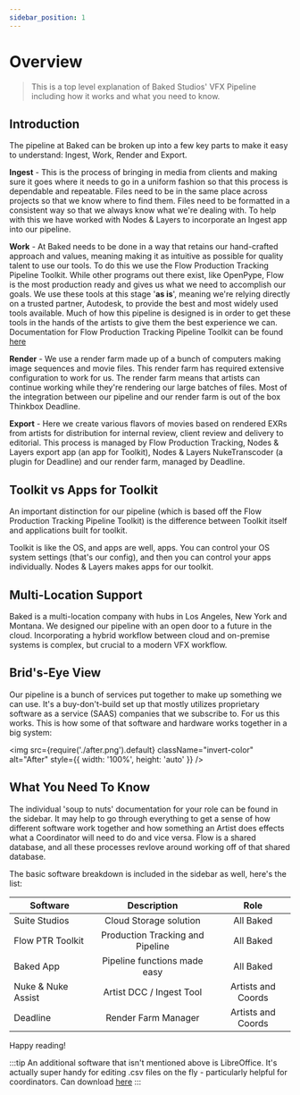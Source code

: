 ```yaml
---
sidebar_position: 1
---
```


# Overview

>This is a top level explanation of Baked Studios' VFX Pipeline including how it works and what you need to know.

## Introduction

The pipeline at Baked can be broken up into a few key parts to make it easy to understand: Ingest, Work, Render and Export.

**Ingest** - This is the process of bringing in media from clients and making sure it goes where it needs to go in a uniform fashion so that this process is dependable and repeatable. Files need to be in the same place across projects so that we know where to find them. Files need to be formatted in a consistent way so that we always know what we're dealing with. To help with this we have worked with Nodes & Layers to incorporate an Ingest app into our pipeline.

**Work** - At Baked needs to be done in a way that retains our hand-crafted approach and values, meaning making it as intuitive as possible for quality talent to use our tools. To do this we use the Flow Production Tracking Pipeline Toolkit. While other programs out there exist, like OpenPype, Flow is the most production ready and gives us what we need to accomplish our goals. We use these tools at this stage '**as is**', meaning we're relying directly on a trusted partner, Autodesk, to provide the best and most widely used tools available. Much of how this pipeline is designed is in order to get these tools in the hands of the artists to give them the best experience we can. Documentation for Flow Production Tracking Pipeline Toolkit can be found [here](https://help.autodesk.com/view/SGDEV/ENU/?guid=SG_Supervisor_Artist_sa_integrations_sa_integrations_user_guide_html#overview)

**Render** - We use a render farm made up of a bunch of computers making image sequences and movie files. This render farm has required extensive configuration to work for us. The render farm means that artists can continue working while they're rendering our large batches of files. Most of the integration between our pipeline and our render farm is out of the box Thinkbox Deadline.

**Export** - Here we create various flavors of movies based on rendered EXRs from artists for distribution for internal review, client review and delivery to editorial. This process is managed by Flow Production Tracking, Nodes & Layers export app (an app for Toolkit), Nodes & Layers NukeTranscoder (a plugin for Deadline) and our render farm, managed by Deadline.

## Toolkit vs Apps for Toolkit

An important distinction for our pipeline (which is based off the Flow Production Tracking Pipeline Toolkit) is the difference between Toolkit itself and applications built for toolkit.

Toolkit is like the OS, and apps are well, apps. You can control your OS system settings (that's our config), and then you can control your apps individually. Nodes & Layers makes apps for our toolkit.

## Multi-Location Support

Baked is a multi-location company with hubs in Los Angeles, New York and Montana. We designed our pipeline with an open door to a future in the cloud. Incorporating a hybrid workflow between cloud and on-premise systems is complex, but crucial to a modern VFX workflow.

## Brid's-Eye View

Our pipeline is a bunch of services put together to make up something we can use. It's a buy-don't-build set up that mostly utilizes proprietary software as a service (SAAS) companies that we subscribe to. For us this works. This is how some of that software and hardware works together in a big system:

<img src={require('./after.png').default} className="invert-color" alt="After" style={{ width: '100%', height: 'auto' }} />

## What You Need To Know

The individual 'soup to nuts' documentation for your role can be found in the sidebar. It may help to go through everything to get a sense of how different software work together and how something an Artist does effects what a Coordinator will need to do and vice versa. Flow is a shared database, and all these processes revlove around working off of that shared database.

The basic software breakdown is included in the sidebar as well, here's the list:

| Software          | Description                        | Role              |
|-------------------|:----------------------------------:|:-----------------:|
| Suite Studios     | Cloud Storage solution             | All Baked         |
| Flow PTR Toolkit  | Production Tracking and Pipeline   | All Baked         |
| Baked App         | Pipeline functions made easy       | All Baked         |
| Nuke & Nuke Assist| Artist DCC / Ingest Tool           | Artists and Coords|
| Deadline          | Render Farm Manager                | Artists and Coords|

Happy reading!

:::tip
An additional software that isn't mentioned above is LibreOffice. It's actually super handy for editing .csv files on the fly - particularly helpful for coordinators. Can download [here](https://www.libreoffice.org/)
:::
